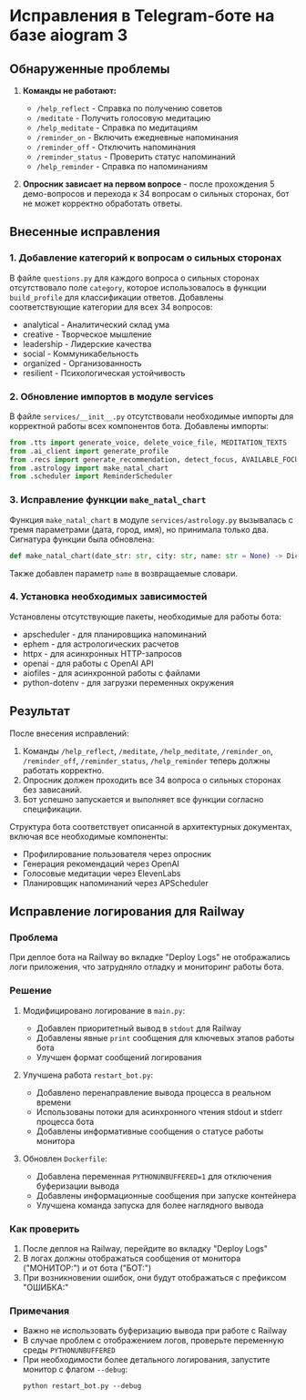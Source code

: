 # Исправления в Telegram-боте на базе aiogram 3

## Обнаруженные проблемы

1. **Команды не работают:**
   - `/help_reflect` - Справка по получению советов
   - `/meditate` - Получить голосовую медитацию
   - `/help_meditate` - Справка по медитациям
   - `/reminder_on` - Включить ежедневные напоминания
   - `/reminder_off` - Отключить напоминания
   - `/reminder_status` - Проверить статус напоминаний
   - `/help_reminder` - Справка по напоминаниям

2. **Опросник зависает на первом вопросе** - после прохождения 5 демо-вопросов и перехода к 34 вопросам о сильных сторонах, бот не может корректно обработать ответы.

## Внесенные исправления

### 1. Добавление категорий к вопросам о сильных сторонах

В файле `questions.py` для каждого вопроса о сильных сторонах отсутствовало поле `category`, которое использовалось в функции `build_profile` для классификации ответов. Добавлены соответствующие категории для всех 34 вопросов:
- analytical - Аналитический склад ума
- creative - Творческое мышление
- leadership - Лидерские качества
- social - Коммуникабельность
- organized - Организованность
- resilient - Психологическая устойчивость

### 2. Обновление импортов в модуле services

В файле `services/__init__.py` отсутствовали необходимые импорты для корректной работы всех компонентов бота. Добавлены импорты:
```python
from .tts import generate_voice, delete_voice_file, MEDITATION_TEXTS
from .ai_client import generate_profile
from .recs import generate_recommendation, detect_focus, AVAILABLE_FOCUSES
from .astrology import make_natal_chart
from .scheduler import ReminderScheduler
```

### 3. Исправление функции `make_natal_chart`

Функция `make_natal_chart` в модуле `services/astrology.py` вызывалась с тремя параметрами (дата, город, имя), но принимала только два. Сигнатура функции была обновлена:
```python
def make_natal_chart(date_str: str, city: str, name: str = None) -> Dict[str, Any]:
```

Также добавлен параметр `name` в возвращаемые словари.

### 4. Установка необходимых зависимостей

Установлены отсутствующие пакеты, необходимые для работы бота:
- apscheduler - для планировщика напоминаний
- ephem - для астрологических расчетов
- httpx - для асинхронных HTTP-запросов
- openai - для работы с OpenAI API
- aiofiles - для асинхронной работы с файлами
- python-dotenv - для загрузки переменных окружения

## Результат

После внесения исправлений:
1. Команды `/help_reflect`, `/meditate`, `/help_meditate`, `/reminder_on`, `/reminder_off`, `/reminder_status`, `/help_reminder` теперь должны работать корректно.
2. Опросник должен проходить все 34 вопроса о сильных сторонах без зависаний.
3. Бот успешно запускается и выполняет все функции согласно спецификации.

Структура бота соответствует описанной в архитектурных документах, включая все необходимые компоненты:
- Профилирование пользователя через опросник
- Генерация рекомендаций через OpenAI
- Голосовые медитации через ElevenLabs
- Планировщик напоминаний через APScheduler 

## Исправление логирования для Railway

### Проблема
При деплое бота на Railway во вкладке "Deploy Logs" не отображались логи приложения, что затрудняло отладку и мониторинг работы бота.

### Решение
1. Модифицировано логирование в `main.py`:
   - Добавлен приоритетный вывод в `stdout` для Railway
   - Добавлены явные `print` сообщения для ключевых этапов работы бота
   - Улучшен формат сообщений логирования

2. Улучшена работа `restart_bot.py`:
   - Добавлено перенаправление вывода процесса в реальном времени
   - Использованы потоки для асинхронного чтения stdout и stderr процесса бота
   - Добавлены информативные сообщения о статусе работы монитора

3. Обновлен `Dockerfile`:
   - Добавлена переменная `PYTHONUNBUFFERED=1` для отключения буферизации вывода
   - Добавлены информационные сообщения при запуске контейнера
   - Улучшена команда запуска для более наглядного вывода

### Как проверить
1. После деплоя на Railway, перейдите во вкладку "Deploy Logs"
2. В логах должны отображаться сообщения от монитора ("МОНИТОР:") и от бота ("БОТ:")
3. При возникновении ошибок, они будут отображаться с префиксом "ОШИБКА:"

### Примечания
- Важно не использовать буферизацию вывода при работе с Railway
- В случае проблем с отображением логов, проверьте переменную среды `PYTHONUNBUFFERED`
- При необходимости более детального логирования, запустите монитор с флагом `--debug`:
  ```
  python restart_bot.py --debug
  ``` 